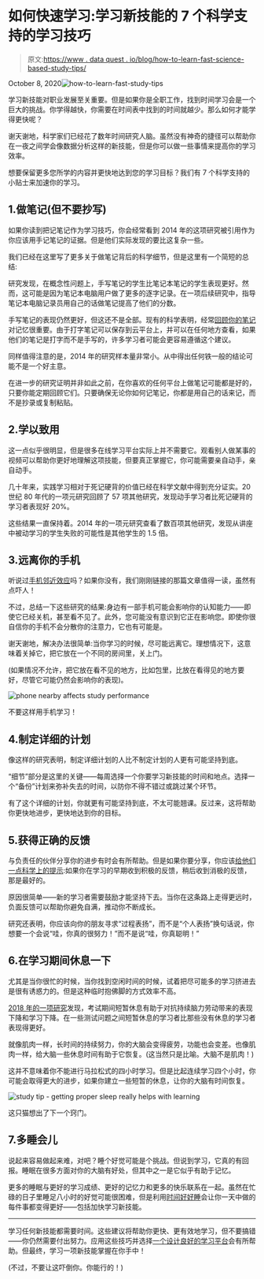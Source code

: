 # 如何快速学习:学习新技能的 7 个科学支持的学习技巧

> 原文:[https://www . data quest . io/blog/how-to-learn-fast-science-based-study-tips/](https://www.dataquest.io/blog/how-to-learn-fast-science-based-study-tips/)

October 8, 2020![how-to-learn-fast-study-tips](../Images/43f3b746e34b0c1cd3af09d59a1fc72e.png "how-to-learn-fast-study-tips")

学习新技能对职业发展至关重要。但是如果你是全职工作，找到时间学习会是一个巨大的挑战。你学得越快，你需要在时间表中找到的时间就越少。那么如何才能学得更快呢？

谢天谢地，科学家们已经花了数年时间研究人脑。虽然没有神奇的捷径可以帮助你在一夜之间学会像数据分析这样的新技能，但是你可以做一些事情来提高你的学习效率。

想要保留更多您所学的内容并更快地达到您的学习目标？我们有 7 个科学支持的小贴士来加速你的学习。

## 1.做笔记(但不要抄写)

如果你读到把记笔记作为学习技巧，你会经常看到 2014 年的这项研究被引用作为你应该用手记笔记的证据。但是他们实际发现的要比这复杂一些。

我们已经在这里写了更多关于做笔记背后的科学细节，但是这里有一个简短的总结:

研究发现，在概念性问题上，手写笔记的学生比笔记本笔记的学生表现更好。然而，这可能是因为笔记本电脑用户做了更多的逐字记录。在一项后续研究中，指导笔记本电脑记录员用自己的话做笔记提高了他们的分数。

手写笔记的表现仍然更好，但这还不是全部。现有的科学表明，经常[回顾你的笔记](https://www.insidehighered.com/blog/21964)对记忆很重要。由于打字笔记可以保存到云平台上，并可以在任何地方查看，如果他们的笔记是打字而不是手写的，许多学习者可能会更容易遵循这个建议。

同样值得注意的是，2014 年的研究样本量非常小。从中得出任何铁一般的结论可能不是一个好主意。

在进一步的研究证明并非如此之前，在你喜欢的任何平台上做笔记可能都是好的，只要你能定期回顾它们。只要确保无论你如何记笔记，你都是用自己的话来记，而不是抄录或复制粘贴。

## 2.学以致用

这一点似乎很明显，但是很多在线学习平台实际上并不需要它。观看别人做某事的视频可以帮助你更好地理解这项技能，但要真正掌握它，你可能需要亲自动手，亲自动手。

几十年来，实践学习相对于死记硬背的价值已经在科学文献中得到充分证实。20 世纪 80 年代的一项元研究回顾了 57 项其他研究，发现动手学习者比死记硬背的学习者表现好 20%。

这些结果一直保持着。2014 年的一项元研究查看了数百项其他研究，发现从讲座中被动学习的学生失败的可能性是其他学生的 1.5 倍。

## 3.远离你的手机

听说过[手机邻近效应](https://www.dataquest.io/blog/phone-proximity-effect/)吗？如果你没有，我们刚刚链接的那篇文章值得一读，虽然有点吓人！

不过，总结一下这些研究的结果:身边有一部手机可能会影响你的认知能力——即使它已经关机，甚至看不见了。此外，您可能没有意识到它正在影响您。即使你很自信你的手机不会分散你的注意力，它也有可能是。

谢天谢地，解决办法很简单:当你学习的时候，尽可能远离它。理想情况下，这意味着关掉它，把它放在一个不同的房间里，关上门。

(如果情况不允许，把它放在看不见的地方，比如包里，比放在看得见的地方要好，尽管它可能仍然会影响你的表现)。

![phone nearby affects study performance](../Images/5725347ff3717ce8e1cdeee24dcc9c53.png "phone-proximity-effect")

不要这样用手机学习！

## 4.制定详细的计划

像这样的研究表明，制定详细计划的人比不制定计划的人更有可能坚持到底。

“细节”部分是这里的关键——每周选择一个你要学习新技能的时间和地点。选择一个“备份”计划来弥补失去的时间，以防你不得不错过或跳过某个环节。

有了这个详细的计划，你就更有可能坚持到底，不太可能翘课。反过来，这将帮助你更快地进步，更快地达到你的目标。

## 5.获得正确的反馈

与负责任的伙伴分享你的进步有时会有所帮助。但是如果你要分享，你应该[给他们一点科学上的提示](https://onlinelibrary.wiley.com/doi/abs/10.1111/j.1751-9004.2010.00285.x):如果你在学习的早期收到积极的反馈，稍后收到消极的反馈，那是最好的。

原因很简单——新的学习者需要鼓励才能坚持下去。当你在这条路上走得更远时，负面反馈可以帮助你避免自满，推动你不断成长。

研究还表明，你应该向你的朋友寻求“过程表扬”，而不是“个人表扬”换句话说，你想要一个会说“哇，你真的很努力！”而不是说“哇，你真聪明！”

## 6.在学习期间休息一下

尤其是当你很忙的时候，当你找到空闲时间的时候，试着把尽可能多的学习挤进去是很有诱惑力的。但是这种临时抱佛脚的方式效率不高。

[2018 年的一项研究](https://arxiv.org/abs/1809.02647)发现，考试期间短暂休息有助于对抗持续脑力劳动带来的表现下降和学习下降。在一些测试问题之间短暂休息的学习者比那些没有休息的学习者表现得更好。

就像肌肉一样，长时间的持续努力，你的大脑会变得疲劳，功能也会变差。也像肌肉一样，给大脑一些休息时间有助于它恢复。(这当然只是比喻。大脑不是肌肉！)

这并不意味着你不能进行马拉松式的四小时学习。但是比起连续学习四个小时，你可能会取得更大的进步，如果你建立一些短暂的休息，让你的大脑有时间恢复。

![study tip - getting proper sleep really helps with learning](../Images/9c83f8463c3d7427a96693872170061b.png "sleeping-cat")

这只猫想出了下一个窍门。

## 7.多睡会儿

说起来容易做起来难，对吧？睡个好觉可能是个挑战。但说到学习，它真的有回报。睡眠在很多方面对你的大脑有好处，但其中之一是它似乎有助于记忆。

更多的睡眠与更好的学习成绩、更好的记忆力和更多的快乐联系在一起。虽然在忙碌的日子里睡足八小时的好觉可能很困难，但是利用[时间好好睡](https://www.mattressinsider.com/blog/how-to-sleep-through-the-night/)会让你一天中做的每件事都变得更好——包括加快学习新技能。

***

学习任何新技能都需要时间。这些建议将帮助你更快、更有效地学习，但不要搞错——你仍然需要付出努力。应用这些技巧并选择[一个设计良好的学习平台](https://www.dataquest.io/blog/dataquest-active-curriculum-how-we-teach-data-science/)会有所帮助。但最终，学习一项新技能掌握在你手中！

(不过，不要让这吓倒你。你能行的！)